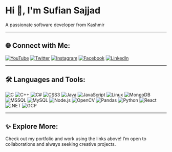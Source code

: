 # Hi 👋, I'm Sufian Sajjad

A passionate software developer from Kashmir

---

## 🌐 Connect with Me:
[![YouTube](https://img.shields.io/badge/YouTube-FF0000?style=flat&logo=youtube&logoColor=white)](https://www.youtube.com/channel/UCogIhNJd_Z-y86g4Fc3N3vA) 
[![Twitter](https://img.shields.io/badge/Twitter-1DA1F2?style=flat&logo=twitter&logoColor=white)](https://mobile.twitter.com/suffiism) 
[![Instagram](https://img.shields.io/badge/Instagram-E4405F?style=flat&logo=instagram&logoColor=white)](https://www.instagram.com/photographybysufian) 
[![Facebook](https://img.shields.io/badge/Facebook-1877F2?style=flat&logo=facebook&logoColor=white)](https://www.facebook.com/suffiism) 
[![LinkedIn](https://img.shields.io/badge/LinkedIn-0A66C2?style=flat&logo=linkedin&logoColor=white)](https://www.linkedin.com/in/suffiism)

---

## 🛠 Languages and Tools:
![C](https://img.shields.io/badge/C-00599C?style=flat&logo=c&logoColor=white) 
![C++](https://img.shields.io/badge/C++-00599C?style=flat&logo=cplusplus&logoColor=white) 
![C#](https://img.shields.io/badge/C%23-239120?style=flat&logo=csharp&logoColor=white) 
![CSS3](https://img.shields.io/badge/CSS3-1572B6?style=flat&logo=css3&logoColor=white) 
![Java](https://img.shields.io/badge/Java-ED8B00?style=flat&logo=java&logoColor=white) 
![JavaScript](https://img.shields.io/badge/JavaScript-323330?style=flat&logo=javascript&logoColor=F7DF1E) 
![Linux](https://img.shields.io/badge/Linux-FCC624?style=flat&logo=linux&logoColor=black) 
![MongoDB](https://img.shields.io/badge/MongoDB-4EA94B?style=flat&logo=mongodb&logoColor=white) 
![MSSQL](https://img.shields.io/badge/MSSQL-CC2927?style=flat&logo=microsoftsqlserver&logoColor=white) 
![MySQL](https://img.shields.io/badge/MySQL-4479A1?style=flat&logo=mysql&logoColor=white) 
![Node.js](https://img.shields.io/badge/Node.js-339933?style=flat&logo=nodedotjs&logoColor=white) 
![OpenCV](https://img.shields.io/badge/OpenCV-5C3EE8?style=flat&logo=opencv&logoColor=white) 
![Pandas](https://img.shields.io/badge/Pandas-150458?style=flat&logo=pandas&logoColor=white) 
![Python](https://img.shields.io/badge/Python-14354C?style=flat&logo=python&logoColor=white) 
![React](https://img.shields.io/badge/React-20232A?style=flat&logo=react&logoColor=61DAFB) 
![.NET](https://img.shields.io/badge/.NET-512BD4?style=flat&logo=dotnet&logoColor=white) 
![GCP](https://img.shields.io/badge/Google%20Cloud-4285F4?style=flat&logo=googlecloud&logoColor=white)

---

## ✨ Explore More:
Check out my portfolio and work using the links above! I’m open to collaborations and always seeking creative projects.
